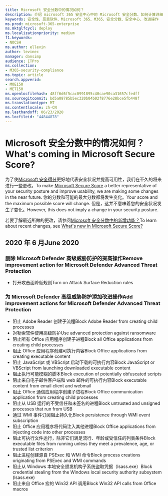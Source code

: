 ```yaml
---
title: Microsoft 安全分数中的情况如何？
description: 介绍 microsoft 365 安全中心中的 Microsoft 安全分数、如何计算详细信息以及安全管理员可预期的内容。
keywords: 安全性、恶意软件、Microsoft 365、M365、安全分数、安全中心、改进操作
ms.prod: microsoft-365-enterprise
ms.mktglfcycl: deploy
ms.localizationpriority: medium
f1.keywords:
- NOCSH
ms.author: ellevin
author: levinec
manager: dansimp
audience: ITPro
ms.collection:
- M365-security-compliance
ms.topic: article
search.appverid:
- MOE150
- MET150
ms.openlocfilehash: 48ff6d6f5cac0991895c40cae90ca31657cfedff
ms.sourcegitcommit: bd5a08785b5ec320b04b02f8776e28bce5fb448f
ms.translationtype: MT
ms.contentlocale: zh-CN
ms.lasthandoff: 06/23/2020
ms.locfileid: "44844878"
---
```

# <a name="whats-coming-in-microsoft-secure-score"></a><span data-ttu-id="41698-104">Microsoft 安全分数中的情况如何？</span><span class="sxs-lookup"><span data-stu-id="41698-104">What's coming in Microsoft Secure Score?</span></span>

<span data-ttu-id="41698-105">为了使[Microsoft 安全得分](microsoft-secure-score.md)更好地代表安全状况并提高可用性，我们在不久的将来进行一些更改。</span><span class="sxs-lookup"><span data-stu-id="41698-105">To make [Microsoft Secure Score](microsoft-secure-score.md) a better representative of your security posture and improve usability, we are making some changes in the near future.</span></span> <span data-ttu-id="41698-106">你的分数和可能的最大分数都将发生变化。</span><span class="sxs-lookup"><span data-stu-id="41698-106">Your score and the maximum possible score will change.</span></span> <span data-ttu-id="41698-107">但是，这并不意味着您的安全状况发生了变化。</span><span class="sxs-lookup"><span data-stu-id="41698-107">However, this does not imply a change in your security posture.</span></span>

<span data-ttu-id="41698-108">若要了解最近所做的更改，请参阅[Microsoft 安全分数中的新增功能？](microsoft-secure-score.md#whats-new)</span><span class="sxs-lookup"><span data-stu-id="41698-108">To learn about recent changes, see [What's new in Microsoft Secure Score?](microsoft-secure-score.md#whats-new)</span></span>

## <a name="june-2020"></a><span data-ttu-id="41698-109">2020 年 6 月</span><span class="sxs-lookup"><span data-stu-id="41698-109">June 2020</span></span>

### <a name="remove-improvement-action-for-microsoft-defender-advanced-threat-protection"></a><span data-ttu-id="41698-110">删除 Microsoft Defender 高级威胁防护的提高操作</span><span class="sxs-lookup"><span data-stu-id="41698-110">Remove improvement action for Microsoft Defender Advanced Threat Protection</span></span>

* <span data-ttu-id="41698-111">打开攻击面降低规则</span><span class="sxs-lookup"><span data-stu-id="41698-111">Turn on Attack Surface Reduction rules</span></span>

### <a name="add-improvement-actions-for-microsoft-defender-advanced-threat-protection"></a><span data-ttu-id="41698-112">为 Microsoft Defender 高级威胁防护添加改进操作</span><span class="sxs-lookup"><span data-stu-id="41698-112">Add improvement actions for Microsoft Defender Advanced Threat Protection</span></span>

* <span data-ttu-id="41698-113">阻止 Adobe Reader 创建子流程</span><span class="sxs-lookup"><span data-stu-id="41698-113">Block Adobe Reader from creating child processes</span></span>
* <span data-ttu-id="41698-114">对勒索软件使用高级防护</span><span class="sxs-lookup"><span data-stu-id="41698-114">Use advanced protection against ransomware</span></span>
* <span data-ttu-id="41698-115">阻止所有 Office 应用程序创建子进程</span><span class="sxs-lookup"><span data-stu-id="41698-115">Block all Office applications from creating child processes</span></span>
* <span data-ttu-id="41698-116">阻止 Office 应用程序创建可执行内容</span><span class="sxs-lookup"><span data-stu-id="41698-116">Block Office applications from creating executable content</span></span>
* <span data-ttu-id="41698-117">阻止 JavaScript 或 VBScript 启动下载的可执行内容</span><span class="sxs-lookup"><span data-stu-id="41698-117">Block JavaScript or VBScript from launching downloaded executable content</span></span>
* <span data-ttu-id="41698-118">阻止执行可能模糊的脚本</span><span class="sxs-lookup"><span data-stu-id="41698-118">Block execution of potentially obfuscated scripts</span></span>
* <span data-ttu-id="41698-119">阻止来自电子邮件客户端和 web 邮件的可执行内容</span><span class="sxs-lookup"><span data-stu-id="41698-119">Block executable content from email client and webmail</span></span>
* <span data-ttu-id="41698-120">阻止 Office 通信应用程序创建子进程</span><span class="sxs-lookup"><span data-stu-id="41698-120">Block Office communication application from creating child processes</span></span>
* <span data-ttu-id="41698-121">阻止从 USB 运行的不受信任和未签名的进程</span><span class="sxs-lookup"><span data-stu-id="41698-121">Block untrusted and unsigned processes that run from USB</span></span>
* <span data-ttu-id="41698-122">通过 WMI 事件订阅阻止持久化</span><span class="sxs-lookup"><span data-stu-id="41698-122">Block persistence through WMI event subscription</span></span>
* <span data-ttu-id="41698-123">阻止 Office 应用程序将代码注入其他进程</span><span class="sxs-lookup"><span data-stu-id="41698-123">Block Office applications from injecting code into other processes</span></span>
* <span data-ttu-id="41698-124">阻止可执行文件运行，除非它们满足流行、年龄或受信任的列表条件</span><span class="sxs-lookup"><span data-stu-id="41698-124">Block executable files from running unless they meet a prevalence, age, or trusted list criterion</span></span>
* <span data-ttu-id="41698-125">阻止进程创建源自 PSExec 和 WMI 命令</span><span class="sxs-lookup"><span data-stu-id="41698-125">Block process creations originating from PSExec and WMI commands</span></span>
* <span data-ttu-id="41698-126">阻止从 Windows 本地安全颁发机构子系统盗取凭据（lsass.exe）</span><span class="sxs-lookup"><span data-stu-id="41698-126">Block credential stealing from the Windows local security authority subsystem (lsass.exe)</span></span>
* <span data-ttu-id="41698-127">阻止来自 Office 宏的 Win32 API 调用</span><span class="sxs-lookup"><span data-stu-id="41698-127">Block Win32 API calls from Office macros</span></span>
